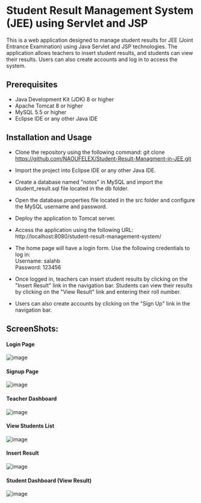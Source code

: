 # Student Result Management System (JEE) using Servlet and JSP


This is a web application designed to manage student results for JEE (Joint Entrance Examination) using Java Servlet and JSP technologies. The application allows teachers to insert student results, and students can view their results. Users can also create accounts and log in to access the system.

## Prerequisites
- Java Development Kit (JDK) 8 or higher
- Apache Tomcat 8 or higher
- MySQL 5.5 or higher
- Eclipse IDE or any other Java IDE

## Installation and Usage
- Clone the repository using the following command:
 git clone https://github.com/NAOUFELEX/Student-Result-Managment-in-JEE.git

- Import the project into Eclipse IDE or any other Java IDE.

- Create a database named "notes" in MySQL and import the student_result.sql file located in the db folder.

- Open the database.properties file located in the src folder and configure the MySQL username and password.

- Deploy the application to Tomcat server.

- Access the application using the following URL:
    http://localhost:8080/student-result-management-system/

+ The home page will have a login form. Use the following credentials to log in:<br>
       Username: salahb
   <br>Password: 123456
+ Once logged in, teachers can insert student results by clicking on the "Insert Result" link in the navigation bar. Students can view their results by clicking   on the "View Result" link and entering their roll number.

+ Users can also create accounts by clicking on the "Sign Up" link in the navigation bar.

## ScreenShots:
#### Login Page
![image](https://user-images.githubusercontent.com/77999196/236283775-3f144f7b-09b7-4146-b538-9b3af73801e6.png)

#### Signup Page
![image](https://user-images.githubusercontent.com/77999196/236284180-bdf17bd6-38a4-46bc-af34-31ec2050d2fa.png)

#### Teacher Dashboard
![image](https://user-images.githubusercontent.com/77999196/236284442-5a86d5c6-817b-48a9-9f8d-d15cea1fac56.png)

#### View Students List
![image](https://user-images.githubusercontent.com/77999196/236286650-99e17f6c-75fa-4745-b71a-1aec2844620b.png)

#### Insert Result
![image](https://user-images.githubusercontent.com/77999196/236286913-db9901e6-434d-4f2f-a85d-d3af1ec0320b.png)

#### Student Dashboard (View Result)
![image](https://user-images.githubusercontent.com/77999196/236287273-fe507545-781d-4e17-8ad7-86badf5fb616.png)



